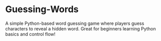 # Guessing-Words
A simple Python-based word guessing game where players guess characters to reveal a hidden word. Great for beginners learning Python basics and control flow!

